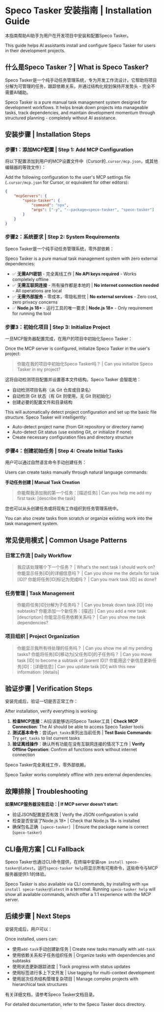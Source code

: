 # Speco Tasker 安装指南 | Installation Guide

本指南帮助AI助手为用户在开发项目中安装和配置Speco Tasker。

This guide helps AI assistants install and configure Speco Tasker for users in their development projects.

## 什么是Speco Tasker？| What is Speco Tasker?

Speco Tasker是一个纯手动任务管理系统，专为开发工作流设计。它帮助将项目分解为可管理的任务，跟踪依赖关系，并通过结构化规划保持开发势头 - 完全不需要AI辅助。

Speco Tasker is a pure manual task management system designed for development workflows. It helps break down projects into manageable tasks, track dependencies, and maintain development momentum through structured planning - completely without AI assistance.

## 安装步骤 | Installation Steps

### 步骤1：添加MCP配置 | Step 1: Add MCP Configuration

将以下配置添加到用户的MCP设置文件中（Cursor的`.cursor/mcp.json`，或其他编辑器的等效文件）：

Add the following configuration to the user's MCP settings file (`.cursor/mcp.json` for Cursor, or equivalent for other editors):

```json
{
	"mcpServers": {
		"speco-tasker": {
			"command": "npx",
			"args": ["-y", "--package=speco-tasker", "speco-tasker"]
		}
	}
}
```

### 步骤2：系统要求 | Step 2: System Requirements

Speco Tasker是一个纯手动任务管理系统，零外部依赖：

Speco Tasker is a pure manual task management system with zero external dependencies:

- ✅ **无需API密钥** - 完全离线工作 | **No API keys required** - Works completely offline
- ✅ **无需互联网连接** - 所有操作都是本地的 | **No internet connection needed** - All operations are local
- ✅ **无需外部服务** - 零成本，零隐私担忧 | **No external services** - Zero cost, zero privacy concerns
- ✅ **Node.js 18+** - 运行工具的唯一要求 | **Node.js 18+** - Only requirement for running the tool

### 步骤3：初始化项目 | Step 3: Initialize Project

一旦MCP服务器配置完成，在用户的项目中初始化Speco Tasker：

Once the MCP server is configured, initialize Speco Tasker in the user's project:

> 你能在我的项目中初始化Speco Tasker吗？ | Can you initialize Speco Tasker in my project?

这将自动检测项目配置并设置基本文件结构。Speco Tasker 会智能地：
- 自动检测项目名称（从 Git 仓库或目录名）
- 自动检测 Git 状态（有 Git 则使用，无 Git 则初始化）
- 创建必要的配置文件和目录结构

This will automatically detect project configuration and set up the basic file structure. Speco Tasker will intelligently:
- Auto-detect project name (from Git repository or directory name)
- Auto-detect Git status (use existing Git, or initialize if none)
- Create necessary configuration files and directory structure

### 步骤4：创建初始任务 | Step 4: Create Initial Tasks

用户可以通过自然语言命令手动创建任务：

Users can create tasks manually through natural language commands:

**手动任务创建 | Manual Task Creation**

> 你能帮我添加我的第一个任务：[描述任务] | Can you help me add my first task: [describe the task]

您也可以从头创建任务或将现有工作组织到任务管理系统中。

You can also create tasks from scratch or organize existing work into the task management system.

## 常见使用模式 | Common Usage Patterns

### 日常工作流 | Daily Workflow

> 我应该处理哪个下一个任务？ | What's the next task I should work on?
> 你能显示任务[ID]的详细信息吗？ | Can you show me the details for task [ID]?
> 你能将任务[ID]标记为完成吗？ | Can you mark task [ID] as done?

### 任务管理 | Task Management

> 你能将任务[ID]分解为子任务吗？ | Can you break down task [ID] into subtasks?
> 你能添加一个新任务：[描述] | Can you add a new task: [description]
> 你能显示任务依赖关系吗？ | Can you show me task dependencies?

### 项目组织 | Project Organization

> 你能显示我所有待处理的任务吗？ | Can you show me all my pending tasks?
> 你能将任务[ID]移动为[父任务ID]的子任务吗？ | Can you move task [ID] to become a subtask of [parent ID]?
> 你能用这个新信息更新任务[ID]：[详细信息] | Can you update task [ID] with this new information: [details]

## 验证步骤 | Verification Steps

安装完成后，验证一切是否正常工作：

After installation, verify everything is working:

1. **检查MCP连接**：AI应该能够访问Speco Tasker工具 | **Check MCP Connection**: The AI should be able to access Speco Tasker tools
2. **测试基本命令**：尝试`get_tasks`来列出当前任务 | **Test Basic Commands**: Try `get_tasks` to list current tasks
3. **验证离线操作**：确认所有功能在没有互联网连接的情况下工作 | **Verify Offline Operation**: Confirm all functions work without internet connection

Speco Tasker完全离线工作，零外部依赖。

Speco Tasker works completely offline with zero external dependencies.

## 故障排除 | Troubleshooting

**如果MCP服务器没有启动：| If MCP server doesn't start:**

- 验证JSON配置是否有效 | Verify the JSON configuration is valid
- 检查是否安装了Node.js 18+ | Check that Node.js 18+ is installed
- 确保包名正确（`speco-tasker`）| Ensure the package name is correct (`speco-tasker`)

## CLI备用方案 | CLI Fallback

Speco Tasker也通过CLI命令提供，在终端中安装`npm install speco-tasker@latest`。运行`speco-tasker help`将显示所有可用命令，这些命令与MCP服务器提供1:1的体验。

Speco Tasker is also available via CLI commands, by installing with `npm install speco-tasker@latest` in a terminal. Running `speco-tasker help` will show all available commands, which offer a 1:1 experience with the MCP server.

## 后续步骤 | Next Steps

安装完成后，用户可以：

Once installed, users can:

- 使用`add-task`手动创建新任务 | Create new tasks manually with `add-task`
- 使用依赖关系和子任务组织任务 | Organize tasks with dependencies and subtasks
- 使用状态更新跟踪进度 | Track progress with status updates
- 使用标签进行多上下文开发 | Use tagging for multi-context development
- 使用层次任务结构管理复杂项目 | Manage complex projects with hierarchical task structures

有关详细文档，请参考Speco Tasker文档目录。

For detailed documentation, refer to the Speco Tasker docs directory.
